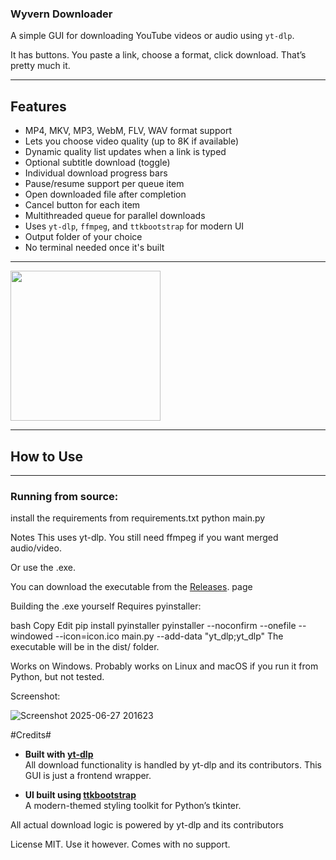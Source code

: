 ### Wyvern Downloader ###

A simple GUI for downloading YouTube videos or audio using `yt-dlp`.

It has buttons. You paste a link, choose a format, click download. That’s pretty much it.







---



## Features ##

- MP4, MKV, MP3, WebM, FLV, WAV format support
- Lets you choose video quality (up to 8K if available)
- Dynamic quality list updates when a link is typed
- Optional subtitle download (toggle)
- Individual download progress bars
- Pause/resume support per queue item
- Open downloaded file after completion
- Cancel button for each item
- Multithreaded queue for parallel downloads
- Uses `yt-dlp`, `ffmpeg`, and `ttkbootstrap` for modern UI
- Output folder of your choice
- No terminal needed once it's built

---

<img src="https://github.com/user-attachments/assets/9a948c26-8b98-4b39-b557-f6f105e1a3cc" width="240"/>



---






## How to Use ##

---

### Running from source: ##


install the requirements from requirements.txt
python main.py

Notes
This uses yt-dlp. You still need ffmpeg if you want merged audio/video.




Or use the .exe.

You can download the executable from the [Releases](https://github.com/park-bit/wyvern-downloader/releases). page

Building the .exe yourself
Requires pyinstaller:

bash
Copy
Edit
pip install pyinstaller
pyinstaller --noconfirm --onefile --windowed --icon=icon.ico main.py --add-data "yt_dlp;yt_dlp"
The executable will be in the dist/ folder.

Works on Windows. Probably works on Linux and macOS if you run it from Python, but not tested.


Screenshot:

![Screenshot 2025-06-27 201623](https://github.com/user-attachments/assets/2b619281-8170-4cdb-ba2f-e498b063366a)



#Credits#

- **Built with [yt-dlp](https://github.com/yt-dlp/yt-dlp)**  
  All download functionality is handled by yt-dlp and its contributors. This GUI is just a frontend wrapper.

- **UI built using [ttkbootstrap](https://github.com/israel-dryer/ttkbootstrap)**  
  A modern-themed styling toolkit for Python’s tkinter.

All actual download logic is powered by yt-dlp and its contributors










License
MIT. Use it however. Comes with no support.

